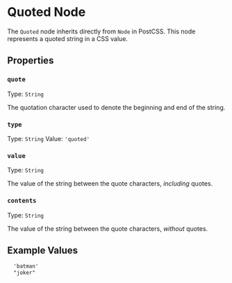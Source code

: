 # Quoted Node

The `Quoted` node inherits directly from `Node` in PostCSS. This node represents a quoted string in a CSS value.

## Properties

### `quote`

Type: `String`<br>

The quotation character used to denote the beginning and end of the string.

### `type`

Type: `String`
Value: `'quoted'`

### `value`

Type: `String`<br>

The value of the string between the quote characters, _including_ quotes.

### `contents`

Type: `String`<br>

The value of the string between the quote characters, _without_ quotes.

## Example Values

```css
  'batman'
  "joker"
```
